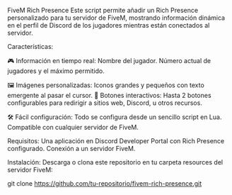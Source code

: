 FiveM Rich Presence
Este script permite añadir un Rich Presence personalizado para tu servidor de FiveM, mostrando información dinámica en el perfil de Discord de los jugadores mientras están conectados al servidor.

Características:

🎮 Información en tiempo real:
Nombre del jugador.
Número actual de jugadores y el máximo permitido.

🖼️ Imágenes personalizadas:
Iconos grandes y pequeños con texto emergente al pasar el cursor.
🔗 Botones interactivos:
Hasta 2 botones configurables para redirigir a sitios web, Discord, u otros recursos.

🛠️ Fácil configuración:
Todo se configura desde un sencillo script en Lua.
Compatible con cualquier servidor de FiveM.

Requisitos:
Una aplicación en Discord Developer Portal con Rich Presence configurado.
Conexión a un servidor FiveM.

Instalación:
Descarga o clona este repositorio en tu carpeta resources del servidor FiveM:

git clone https://github.com/tu-repositorio/fivem-rich-presence.git

